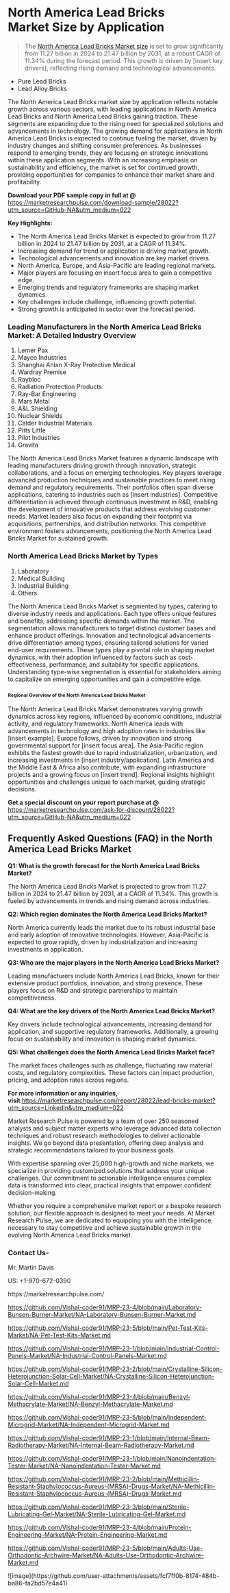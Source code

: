 <h1>North America Lead Bricks Market&nbsp;Size by Application</h1><blockquote><p>The <a href="https://marketresearchpulse.com/download-sample/28022?utm_source=GitHub-NA&amp;utm_medium=022">North America Lead Bricks Market size</a> is set to grow significantly from 11.27 billion in 2024 to 21.47 billion by 2031, at a robust CAGR of 11.34% during the forecast period. This growth is driven by [insert key drivers], reflecting rising demand and technological advancements.</p></blockquote><ul><li>Pure Lead Bricks<li> Lead Alloy Bricks</li></ul><p>The North America Lead Bricks market size by application reflects notable growth across various sectors, with leading applications in North America Lead Bricks and North America Lead Bricks gaining traction. These segments are expanding due to the rising need for specialized solutions and advancements in technology. The growing demand for applications in North America Lead Bricks is expected to continue fueling the market, driven by industry changes and shifting consumer preferences. As businesses respond to emerging trends, they are focusing on strategic innovations within these application segments. With an increasing emphasis on sustainability and efficiency, the market is set for continued growth, providing opportunities for companies to enhance their market share and profitability.</p><p><strong>Download your PDF sample copy in full at @ </strong><a href="https://marketresearchpulse.com/download-sample/28022?utm_source=GitHub-NA&amp;utm_medium=022">https://marketresearchpulse.com/download-sample/28022?utm_source=GitHub-NA&amp;utm_medium=022</a></p><p><strong>Key Highlights: </strong></p><ul><li>The North America Lead Bricks Market is expected to grow from 11.27 billion in 2024 to 21.47 billion by 2031, at a CAGR of 11.34%.</li><li>Increasing demand for trend or application is driving market growth.</li><li>Technological advancements and innovation are key market drivers.</li><li>North America, Europe, and Asia-Pacific are leading regional markets.</li><li>Major players are focusing on insert focus area to gain a competitive edge.</li><li>Emerging trends and regulatory frameworks are shaping market dynamics.</li><li>Key challenges include challenge, influencing growth potential.</li><li>Strong growth is anticipated in sector over the forecast period.</li></ul><h3>Leading Manufacturers in the North America Lead Bricks Market: A Detailed Industry Overview</h3><ol><li>Lemer Pax</li><li>Mayco Industries</li><li>Shanghai Anlan X-Ray Protective Medical</li><li>Wardray Premise</li><li>Raybloc</li><li>Radiation Protection Products</li><li>Ray-Bar Engineering</li><li>Mars Metal</li><li>A&L Shielding</li><li>Nuclear Shields</li><li>Calder Industrial Materials</li><li>Pitts Little</li><li>Pilot Industries</li><li>Gravita</li></ol><div class="flex max-w-full flex-col flex-grow"><div class="min-h-8 text-message flex w-full flex-col items-end gap-2 whitespace-normal break-words [.text-message+&amp;]:mt-5" dir="auto" data-message-author-role="assistant" data-message-id="fd8432e4-4910-450d-b182-61b7bfb0a01f" data-message-model-slug="gpt-4o"><div class="flex w-full flex-col gap-1 empty:hidden first:pt-[3px]"><div class="markdown prose w-full break-words dark:prose-invert light"><p>The North America Lead Bricks Market features a dynamic landscape with leading manufacturers driving growth through innovation, strategic collaborations, and a focus on emerging technologies. Key players leverage advanced production techniques and sustainable practices to meet rising demand and regulatory requirements. Their portfolios often span diverse applications, catering to industries such as [insert industries]. Competitive differentiation is achieved through continuous investment in R&amp;D, enabling the development of innovative products that address evolving customer needs. Market leaders also focus on expanding their footprint via acquisitions, partnerships, and distribution networks. This competitive environment fosters advancements, positioning the North America Lead Bricks Market for sustained growth.</p></div></div></div></div><h3>North America Lead Bricks Market by Types</h3><ol><li>Laboratory<li> Medical Building<li> Industrial Building<li> Others</li></ol><div class="flex max-w-full flex-col flex-grow"><div class="min-h-8 text-message flex w-full flex-col items-end gap-2 whitespace-normal break-words [.text-message+&amp;]:mt-5" dir="auto" data-message-author-role="assistant" data-message-id="084470be-0bb7-4664-bddf-5156b4f41249" data-message-model-slug="gpt-4o-mini"><div class="flex w-full flex-col gap-1 empty:hidden first:pt-[3px]"><div class="markdown prose w-full break-words dark:prose-invert light"><p>The North America Lead Bricks Market is segmented by types, catering to diverse industry needs and applications. Each type offers unique features and benefits, addressing specific demands within the market. The segmentation allows manufacturers to target distinct customer bases and enhance product offerings. Innovation and technological advancements drive differentiation among types, ensuring tailored solutions for varied end-user requirements. These types play a pivotal role in shaping market dynamics, with their adoption influenced by factors such as cost-effectiveness, performance, and suitability for specific applications. Understanding type-wise segmentation is essential for stakeholders aiming to capitalize on emerging opportunities and gain a competitive edge.</p></div></div></div></div><h3><span style="font-size: 11px;">Regional Overview of the North America Lead Bricks Market</span></h3><div class="flex max-w-full flex-col flex-grow"><div class="min-h-8 text-message flex w-full flex-col items-end gap-2 whitespace-normal break-words [.text-message+&amp;]:mt-5" dir="auto" data-message-author-role="assistant" data-message-id="e9038762-ce64-4e30-91c9-9bd413514231" data-message-model-slug="gpt-4o-mini"><div class="flex w-full flex-col gap-1 empty:hidden first:pt-[3px]"><div class="markdown prose w-full break-words dark:prose-invert light"><p>The North America Lead Bricks Market demonstrates varying growth dynamics across key regions, influenced by economic conditions, industrial activity, and regulatory frameworks. North America leads with advancements in technology and high adoption rates in industries like [insert example]. Europe follows, driven by innovation and strong governmental support for [insert focus area]. The Asia-Pacific region exhibits the fastest growth due to rapid industrialization, urbanization, and increasing investments in [insert industry/application]. Latin America and the Middle East &amp; Africa also contribute, with expanding infrastructure projects and a growing focus on [insert trend]. Regional insights highlight opportunities and challenges unique to each market, guiding strategic decisions.</p></div></div></div></div><p><strong>Get a special discount on your report purchase at @ </strong><a href="https://marketresearchpulse.com/ask-for-discount/28022?utm_source=GitHub-NA&amp;utm_medium=022">https://marketresearchpulse.com/ask-for-discount/28022?utm_source=GitHub-NA&amp;utm_medium=022</a></p><h2>Frequently Asked Questions (FAQ) in the North America Lead Bricks Market</h2><p><strong>Q1: What is the growth forecast for the North America Lead Bricks Market?</strong></p><p>The North America Lead Bricks Market is projected to grow from 11.27 billion in 2024 to 21.47 billion by 2031, at a CAGR of 11.34%. This growth is fueled by advancements in trends and rising demand across industries.</p><p><strong>Q2: Which region dominates the North America Lead Bricks Market?</strong></p><p>North America currently leads the market due to its robust industrial base and early adoption of innovative technologies. However, Asia-Pacific is expected to grow rapidly, driven by industrialization and increasing investments in application.</p><p><strong>Q3: Who are the major players in the North America Lead Bricks Market?</strong></p><p>Leading manufacturers include North America Lead Bricks, known for their extensive product portfolios, innovation, and strong presence. These players focus on R&amp;D and strategic partnerships to maintain competitiveness.</p><p><strong>Q4: What are the key drivers of the North America Lead Bricks Market?</strong></p><p>Key drivers include technological advancements, increasing demand for application, and supportive regulatory frameworks. Additionally, a growing focus on sustainability and innovation is shaping market dynamics.</p><p><strong>Q5: What challenges does the North America Lead Bricks Market face?</strong></p><p>The market faces challenges such as challenge, fluctuating raw material costs, and regulatory complexities. These factors can impact production, pricing, and adoption rates across regions.</p><p><strong>For more information or any inquiries, visit&nbsp;</strong><a href="https://marketresearchpulse.com/report/28022/lead-bricks-market?utm_source=Linkedin&utm_medium=022">https://marketresearchpulse.com/report/28022/lead-bricks-market?utm_source=Linkedin&utm_medium=022</a></p><p>Market Research Pulse is powered by a team of over 250 seasoned analysts and subject matter experts who leverage advanced data collection techniques and robust research methodologies to deliver actionable insights. We go beyond data presentation, offering deep analysis and strategic recommendations tailored to your business goals.</p><p>With expertise spanning over 25,000 high-growth and niche markets, we specialize in providing customized solutions that address your unique challenges. Our commitment to actionable intelligence ensures complex data is transformed into clear, practical insights that empower confident decision-making.</p><p>Whether you require a comprehensive market report or a bespoke research solution, our flexible approach is designed to meet your needs. At Market Research Pulse, we are dedicated to equipping you with the intelligence necessary to stay competitive and achieve sustainable growth in the evolving North America Lead Bricks market.</p><h3><strong>Contact Us-</strong></h3><p>Mr. Martin Davis</p><p>US: +1-970-672-0390</p><p>https://marketresearchpulse.com/</p><p><a href="https://github.com/Vishal-coder91/MRP-23-4/blob/main/Laboratory-Bunsen-Burner-Market/NA-Laboratory-Bunsen-Burner-Market.md">https://github.com/Vishal-coder91/MRP-23-4/blob/main/Laboratory-Bunsen-Burner-Market/NA-Laboratory-Bunsen-Burner-Market.md</a></p><p><a href="https://github.com/Vishal-coder91/MRP-23-5/blob/main/Pet-Test-Kits-Market/NA-Pet-Test-Kits-Market.md">https://github.com/Vishal-coder91/MRP-23-5/blob/main/Pet-Test-Kits-Market/NA-Pet-Test-Kits-Market.md</a></p><p><a href="https://github.com/Vishal-coder91/MRP-23-1/blob/main/Industrial-Control-Panels-Market/NA-Industrial-Control-Panels-Market.md">https://github.com/Vishal-coder91/MRP-23-1/blob/main/Industrial-Control-Panels-Market/NA-Industrial-Control-Panels-Market.md</a></p><p><a href="https://github.com/Vishal-coder91/MRP-23-2/blob/main/Crystalline-Silicon-Heterojunction-Solar-Cell-Market/NA-Crystalline-Silicon-Heterojunction-Solar-Cell-Market.md">https://github.com/Vishal-coder91/MRP-23-2/blob/main/Crystalline-Silicon-Heterojunction-Solar-Cell-Market/NA-Crystalline-Silicon-Heterojunction-Solar-Cell-Market.md</a></p><p><a href="https://github.com/Vishal-coder91/MRP-23-4/blob/main/Benzyl-Methacrylate-Market/NA-Benzyl-Methacrylate-Market.md">https://github.com/Vishal-coder91/MRP-23-4/blob/main/Benzyl-Methacrylate-Market/NA-Benzyl-Methacrylate-Market.md</a></p><p><a href="https://github.com/Vishal-coder91/MRP-23-5/blob/main/Independent-Microgrid-Market/NA-Independent-Microgrid-Market.md">https://github.com/Vishal-coder91/MRP-23-5/blob/main/Independent-Microgrid-Market/NA-Independent-Microgrid-Market.md</a></p><p><a href="https://github.com/Vishal-coder91/MRP-23-1/blob/main/Internal-Beam-Radiotherapy-Market/NA-Internal-Beam-Radiotherapy-Market.md">https://github.com/Vishal-coder91/MRP-23-1/blob/main/Internal-Beam-Radiotherapy-Market/NA-Internal-Beam-Radiotherapy-Market.md</a></p><p><a href="https://github.com/Vishal-coder91/MRP-23-1/blob/main/Nanoindentation-Tester-Market/NA-Nanoindentation-Tester-Market.md">https://github.com/Vishal-coder91/MRP-23-1/blob/main/Nanoindentation-Tester-Market/NA-Nanoindentation-Tester-Market.md</a></p><p><a href="https://github.com/Vishal-coder91/MRP-23-2/blob/main/Methicillin-Resistant-Staphylococcus-Aureus-(MRSA)-Drugs-Market/NA-Methicillin-Resistant-Staphylococcus-Aureus-(MRSA)-Drugs-Market.md">https://github.com/Vishal-coder91/MRP-23-2/blob/main/Methicillin-Resistant-Staphylococcus-Aureus-(MRSA)-Drugs-Market/NA-Methicillin-Resistant-Staphylococcus-Aureus-(MRSA)-Drugs-Market.md</a></p><p><a href="https://github.com/Vishal-coder91/MRP-23-3/blob/main/Sterile-Lubricating-Gel-Market/NA-Sterile-Lubricating-Gel-Market.md">https://github.com/Vishal-coder91/MRP-23-3/blob/main/Sterile-Lubricating-Gel-Market/NA-Sterile-Lubricating-Gel-Market.md</a></p><p><a href="https://github.com/Vishal-coder91/MRP-23-4/blob/main/Protein-Engineering-Market/NA-Protein-Engineering-Market.md">https://github.com/Vishal-coder91/MRP-23-4/blob/main/Protein-Engineering-Market/NA-Protein-Engineering-Market.md</a></p><p><a href="https://github.com/Vishal-coder91/MRP-23-5/blob/main/Adults-Use-Orthodontic-Archwire-Market/NA-Adults-Use-Orthodontic-Archwire-Market.md">https://github.com/Vishal-coder91/MRP-23-5/blob/main/Adults-Use-Orthodontic-Archwire-Market/NA-Adults-Use-Orthodontic-Archwire-Market.md</a></p>
![image](https://github.com/user-attachments/assets/fcf7ff0b-8174-484b-ba86-fa2bd57e4a41)
